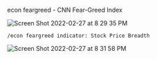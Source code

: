 econ feargreed - CNN Fear-Greed Index

![Screen Shot 2022-02-27 at 8 29 35 PM](https://user-images.githubusercontent.com/85772166/155924234-0c0e67ba-2315-4b8d-b1b3-3ec5bdc72d80.png)

```
/econ feargreed indicator: Stock Price Breadth
```

![Screen Shot 2022-02-27 at 8 31 58 PM](https://user-images.githubusercontent.com/85772166/155924497-d07de2fe-db4f-4dce-9c0b-13b8f4041f04.png)
